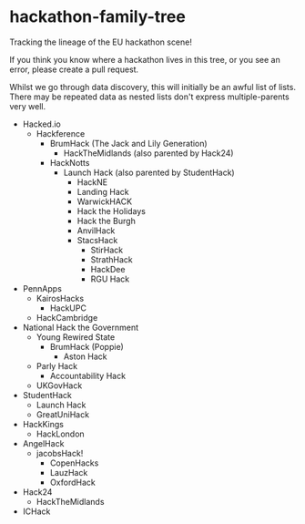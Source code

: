 # hackathon-family-tree
Tracking the lineage of the EU hackathon scene! 

If you think you know where a hackathon lives in this tree, or you see an error, please create a pull request. 

Whilst we go through data discovery, this will initially be an awful list of lists. There may be repeated data as nested lists don't express multiple-parents very well. 

- Hacked.io
  - Hackference
    - BrumHack (The Jack and Lily Generation)
      - HackTheMidlands (also parented by Hack24)
    - HackNotts
      - Launch Hack (also parented by StudentHack)
        - HackNE
        - Landing Hack
        - WarwickHACK
        - Hack the Holidays
        - Hack the Burgh
        - AnvilHack
        - StacsHack
          - StirHack
          - StrathHack
          - HackDee
          - RGU Hack
- PennApps
  - KairosHacks
    - HackUPC
  - HackCambridge
- National Hack the Government
  - Young Rewired State
    - BrumHack (Poppie)
      - Aston Hack 
  - Parly Hack
      - Accountability Hack
  - UKGovHack
- StudentHack
  - Launch Hack
  - GreatUniHack
- HackKings
  - HackLondon
- AngelHack
  - jacobsHack!
    - CopenHacks
    - LauzHack
    - OxfordHack
- Hack24
  - HackTheMidlands
- ICHack

